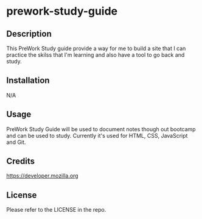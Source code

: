# prework-study-guide

## Description

This PreWork Study guide provide a way for me to build a site that I can practice the skilss that I'm learning and also have a tool to go back and study.  

## Installation

N/A

## Usage

PreWork Study Guide will be used to document notes though out bootcamp and can be used to study. Currently it's used for HTML, CSS, JavaScript and Git. 

## Credits

https://developer.mozilla.org

## License

Please refer to the LICENSE in the repo.



